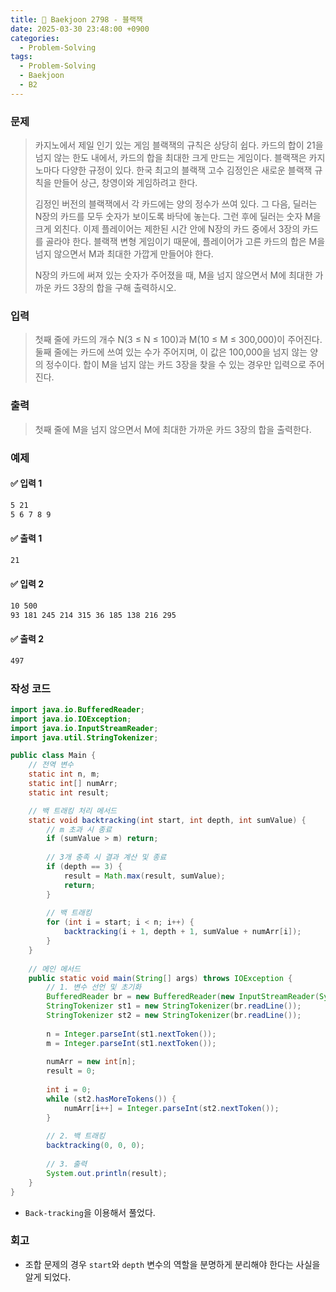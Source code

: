 ```yaml
---
title: 🧩 Baekjoon 2798 - 블랙잭
date: 2025-03-30 23:48:00 +0900
categories:
  - Problem-Solving
tags:
  - Problem-Solving
  - Baekjoon
  - B2
---
```


### 문제
> 카지노에서 제일 인기 있는 게임 블랙잭의 규칙은 상당히 쉽다. 
> 카드의 합이 21을 넘지 않는 한도 내에서, 카드의 합을 최대한 크게 만드는 게임이다. 
> 블랙잭은 카지노마다 다양한 규정이 있다. 
> 한국 최고의 블랙잭 고수 김정인은 새로운 블랙잭 규칙을 만들어 상근, 창영이와 게임하려고 한다.
> 
> 김정인 버전의 블랙잭에서 각 카드에는 양의 정수가 쓰여 있다. 
> 그 다음, 딜러는 N장의 카드를 모두 숫자가 보이도록 바닥에 놓는다. 
> 그런 후에 딜러는 숫자 M을 크게 외친다. 
> 이제 플레이어는 제한된 시간 안에 N장의 카드 중에서 3장의 카드를 골라야 한다. 
> 블랙잭 변형 게임이기 때문에, 플레이어가 고른 카드의 합은 M을 넘지 않으면서 M과 최대한 가깝게 만들어야 한다.  
> 
> N장의 카드에 써져 있는 숫자가 주어졌을 때, M을 넘지 않으면서 M에 최대한 가까운 카드 3장의 합을 구해 출력하시오.


### 입력
> 첫째 줄에 카드의 개수 N(3 ≤ N ≤ 100)과 M(10 ≤ M ≤ 300,000)이 주어진다. 
> 둘째 줄에는 카드에 쓰여 있는 수가 주어지며, 이 값은 100,000을 넘지 않는 양의 정수이다. 
> 합이 M을 넘지 않는 카드 3장을 찾을 수 있는 경우만 입력으로 주어진다.


### 출력
> 첫째 줄에 M을 넘지 않으면서 M에 최대한 가까운 카드 3장의 합을 출력한다.


### 예제
#### ✅ 입력 1
```bash
5 21
5 6 7 8 9
```

#### ✅ 출력 1
```bash
21
```

#### ✅ 입력 2
```bash
10 500
93 181 245 214 315 36 185 138 216 295
```

#### ✅ 출력 2
```bash
497
```


### 작성 코드
```java
import java.io.BufferedReader;
import java.io.IOException;
import java.io.InputStreamReader;
import java.util.StringTokenizer;

public class Main {
	// 전역 변수
	static int n, m;
	static int[] numArr;
	static int result;

	// 백 트래킹 처리 메서드
	static void backtracking(int start, int depth, int sumValue) {
		// m 초과 시 종료
		if (sumValue > m) return;
		
		// 3개 충족 시 결과 계산 및 종료
		if (depth == 3) {
			result = Math.max(result, sumValue);
			return;
		}
		
		// 백 트래킹
		for (int i = start; i < n; i++) {
			backtracking(i + 1, depth + 1, sumValue + numArr[i]);
		}
	}
	
	// 메인 메서드
	public static void main(String[] args) throws IOException {
		// 1. 변수 선언 및 초기화
		BufferedReader br = new BufferedReader(new InputStreamReader(System.in));
		StringTokenizer st1 = new StringTokenizer(br.readLine());
		StringTokenizer st2 = new StringTokenizer(br.readLine());
		
		n = Integer.parseInt(st1.nextToken());
		m = Integer.parseInt(st1.nextToken());
		
		numArr = new int[n];
		result = 0;
		
		int i = 0;
		while (st2.hasMoreTokens()) {
			numArr[i++] = Integer.parseInt(st2.nextToken());
		}
		
		// 2. 백 트래킹
		backtracking(0, 0, 0);
		
		// 3. 출력
		System.out.println(result);
	}
}
```
- `Back-tracking`을 이용해서 풀었다.


### 회고
- 조합 문제의 경우 `start`와 `depth` 변수의 역할을 분명하게 분리해야 한다는 사실을 알게 되었다.